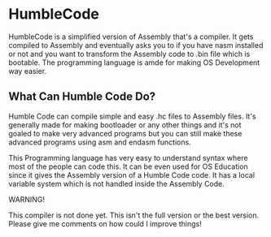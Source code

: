 # HumbleCode
HumbleCode is a simplified version of Assembly that's a compiler. It gets compiled to Assembly and eventually asks you to if you have nasm installed or not and you want to transform the Assembly code to .bin file which is bootable. The programming language is amde for making OS Development way easier.

## What Can Humble Code Do?
Humble Code can compile simple and easy .hc files to Assembly files. It's generally made for making bootloader or any other things and it's not goaled to make very advanced programs but you can still make these advanced programs using asm and endasm functions. 

This Programming language has very easy to understand syntax where most of the people can code this. It can be even used for OS Education since it gives the Assembly version of a Humble Code code. It has a local variable system which is not handled inside the Assembly Code.

WARNING!

This compiler is not done yet. This isn't the full version or the best version. Please give me comments on how could I improve things!
